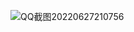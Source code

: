![QQ截图20220627210756](https://cdn.jsdelivr.net/gh/chaoran4532/typora-upload-images@main/images/202206272108983.jpg)